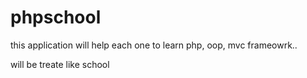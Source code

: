 phpschool
=========

this application will help each one to learn php, oop, mvc frameowrk..

will be treate like school
